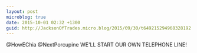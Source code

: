 ```yaml
---
layout: post
microblog: true
date: 2015-10-01 02:32 +1300
guid: http://JacksonOfTrades.micro.blog/2015/09/30/t649215294968328192.html
---
```

@HowEChia @NextPorcupine WE'LL START OUR OWN TELEPHONE LINE!
